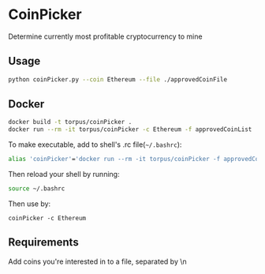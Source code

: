# CoinPicker

Determine currently most profitable cryptocurrency to mine

## Usage

```bash
python coinPicker.py --coin Ethereum --file ./approvedCoinFile
``` 
## Docker

```bash
docker build -t torpus/coinPicker .
docker run --rm -it torpus/coinPicker -c Ethereum -f approvedCoinList
```

To make executable, add to shell's .rc file(`~/.bashrc`):

```bash
alias 'coinPicker'='docker run --rm -it torpus/coinPicker -f approvedCoinList'
```

Then reload your shell by running:

```bash
source ~/.bashrc
```

Then use by:

```
coinPicker -c Ethereum
```

## Requirements

Add coins you're interested in to a file, separated by \n
